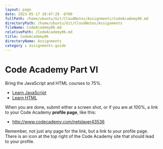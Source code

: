 ```yaml
---
layout: page
date: 2023-05-17 10:47:29 -0700
fullPath: /home/ubuntu/Git/CloudNotes/Assignments/CodeAcademy06.md
directoryPath: /home/ubuntu/Git/CloudNotes/Assignments
fileName: CodeAcademy06.md
relativePath: /CodeAcademy06.md
title: CodeAcademy06
directoryName: Assignments
category : assignments-guide
---
```


# Code Academy Part VI

Bring the JavaScript and HTML courses to 75%.

- [Learn JavaScript](https://www.codecademy.com/learn/introduction-to-javascript)
- [Learn HTML](https://www.codecademy.com/learn/learn-html)

When you are done, submit either a screen shot, or if you are at 100%, a link to your Code Academy **profile page**, like this:

- <http://www.codecademy.com/netslayer43536>

Remember, not just any page for the link, but a link to your profile page. There is an icon at the top right of the Code Academy site that should lead to your profile.
